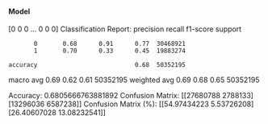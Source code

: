 #### Model
[0 0 0 ... 0 0 0]
Classification Report:
              precision    recall  f1-score   support

           0       0.68      0.91      0.77  30468921
           1       0.70      0.33      0.45  19883274

    accuracy                           0.68  50352195
   macro avg       0.69      0.62      0.61  50352195
weighted avg       0.69      0.68      0.65  50352195

Accuracy: 0.6805666763881892
Confusion Matrix:
[[27680788  2788133]
 [13296036  6587238]]
Confusion Matrix (%):
[[54.97434223  5.53726208]
 [26.40607028 13.08232541]]
